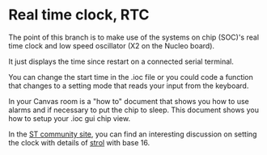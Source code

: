 # Real time clock, RTC

The point of this branch is to make use of the systems on chip (SOC)'s real time clock and low speed oscillator (X2 on the Nucleo board).

It just displays the time since restart on a connected serial terminal.

You can change the start time in the .ioc file or you could code a function that changes to a setting mode that reads your input from the keyboard.

In your Canvas room is a "how to" document that shows you how to use alarms and if necessary to put the chip to sleep.
This document shows you how to setup your .ioc gui chip view.

In the [ST community site](https://community.st.com/s/feed/0D53W00001mh2BdSAI), you can find an interesting discussion on setting the clock with details of [strol](https://www.tutorialspoint.com/c_standard_library/c_function_strtol.htm) with base 16.